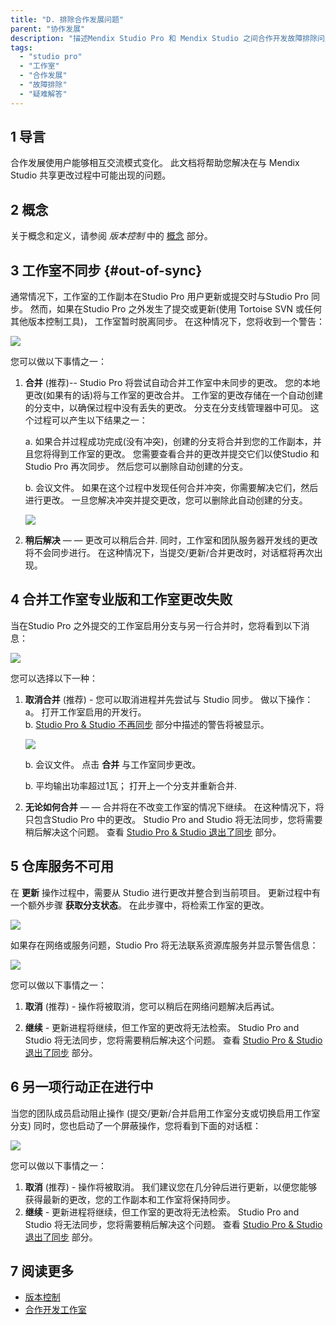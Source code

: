 ```yaml
---
title: "D. 排除合作发展问题"
parent: "协作发展"
description: "描述Mendix Studio Pro 和 Mendix Studio 之间合作开发故障排除问题"
tags:
  - "studio pro"
  - "工作室"
  - "合作发展"
  - "故障排除"
  - "疑难解答"
---
```


## 1 导言

合作发展使用户能够相互交流模式变化。 此文档将帮助您解决在与 Mendix Studio 共享更改过程中可能出现的问题。

## 2 概念

关于概念和定义，请参阅 *版本控制* 中的 [概念](version-control#concepts) 部分。

## 3 工作室不同步 {#out-of-sync}

通常情况下，工作室的工作副本在Studio Pro 用户更新或提交时与Studio Pro 同步。 然而，如果在Studio Pro 之外发生了提交或更新(使用 Tortoise SVN 或任何其他版本控制工具)， 工作室暂时脱离同步。 在这种情况下，您将收到一个警告：

![](attachments/collaborative-development-troubleshooting/changes-are-out-of-sync.png)

您可以做以下事情之一：

1.  **合并** (推荐)-- Studio Pro 将尝试自动合并工作室中未同步的更改。 您的本地更改(如果有的话)将与工作室的更改合并。 工作室的更改存储在一个自动创建的分支中，以确保过程中没有丢失的更改。 分支在分支线管理器中可见。 这个过程可以产生以下结果之一： <br/>

    a.  如果合并过程成功完成(没有冲突)，创建的分支将合并到您的工作副本，并且您将得到工作室的更改。 您需要查看合并的更改并提交它们以使Studio 和 Studio Pro 再次同步。 然后您可以删除自动创建的分支。<br/>

    b. 会议文件。 如果在这个过程中发现任何合并冲突，你需要解决它们，然后进行更改。 一旦您解决冲突并提交更改，您可以删除此自动创建的分支。<br/>

    ![](attachments/collaborative-development-troubleshooting/automatically-created-branch.png)

2. **稍后解决** — — 更改可以稍后合并. 同时，工作室和团队服务器开发线的更改将不会同步进行。 在这种情况下，当提交/更新/合并更改时，对话框将再次出现。

## 4 合并工作室专业版和工作室更改失败

当在Studio Pro 之外提交的工作室启用分支与另一行合并时，您将看到以下消息：

![](attachments/collaborative-development-troubleshooting/cannot-merge-automatically.png)

您可以选择以下一种：

1.  **取消合并** (推荐) - 您可以取消进程并先尝试与 Studio 同步。 做以下操作：<br/> a。  打开工作室启用的开发行。<br/> b.  [Studio Pro & Studio 不再同步](#out-of-sync) 部分中描述的警告将被显示。<br/>

    ![](attachments/collaborative-development-troubleshooting/changes-are-out-of-sync.png)<br/>

    b. 会议文件。 点击 **合并** 与工作室同步更改。<br/>

    b. 平均输出功率超过1瓦； 打开上一个分支并重新合并.

2. **无论如何合并** — — 合并将在不改变工作室的情况下继续。 在这种情况下，将只包含Studio Pro 中的更改。 Studio Pro and Studio 将无法同步，您将需要稍后解决这个问题。 查看 [Studio Pro & Studio 退出了同步](#out-of-sync) 部分。

## 5 仓库服务不可用

在 **更新** 操作过程中，需要从 Studio 进行更改并整合到当前项目。  更新过程中有一个额外步骤 **获取分支状态**。 在此步骤中，将检索工作室的更改。

![](attachments/collaborative-development-troubleshooting/retrieving-branch-status.png)

如果存在网络或服务问题，Studio Pro 将无法联系资源库服务并显示警告信息：

![](attachments/collaborative-development-troubleshooting/changes-are-not-retrieved.png)

您可以做以下事情之一：

1. **取消** (推荐) - 操作将被取消，您可以稍后在网络问题解决后再试。

2. **继续** - 更新进程将继续，但工作室的更改将无法检索。 Studio Pro and Studio 将无法同步，您将需要稍后解决这个问题。 查看 [Studio Pro & Studio 退出了同步](#out-of-sync) 部分。

## 6 另一项行动正在进行中

当您的团队成员启动阻止操作 (提交/更新/合并启用工作室分支或切换启用工作室分支) 同时，您也启动了一个屏蔽操作，您将看到下面的对话框：

![](attachments/collaborative-development-troubleshooting/another-operation-in-progress.png)

您可以做以下事情之一：

1. **取消** (推荐) - 操作将被取消。 我们建议您在几分钟后进行更新，以便您能够获得最新的更改，您的工作副本和工作室将保持同步。
2. **继续** - 更新进程将继续，但工作室的更改将无法检索。 Studio Pro and Studio 将无法同步，您将需要稍后解决这个问题。 查看 [Studio Pro & Studio 退出了同步](#out-of-sync) 部分。

## 7 阅读更多

* [版本控制](version-control)
* [合作开发工作室](/studio8/collaborative-development)
